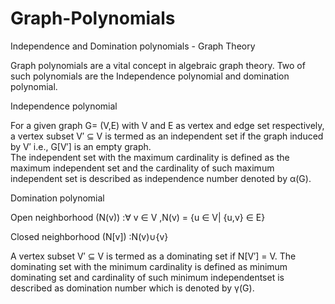 # Graph-Polynomials
Independence and Domination polynomials - Graph Theory

Graph polynomials are a vital concept in algebraic graph theory. Two of such polynomials are the Independence polynomial and domination polynomial. 

Independence polynomial

For a given graph G= (V,E) with V and E as vertex and edge set respectively, a vertex subset V′ ⊆ V is termed as an independent set if the graph induced by V′ i.e., G[V′] is an empty graph.  
The independent set with the maximum cardinality is defined as the maximum independent set and the cardinality of such maximum independent set is described as independence number denoted by α(G).

Domination polynomial

Open neighborhood (N(v)) :∀ v ∈ V ,N(v) = {u ∈ V| {u,v} ∈ E}

Closed neighborhood (N[v]) :N(v)∪{v} 

A vertex subset V′ ⊆ V is termed as a dominating set if N[V′] = V. The dominating set with the minimum cardinality is defined as minimum dominating set and cardinality of such minimum independentset is described as domination number which is denoted by γ(G).
